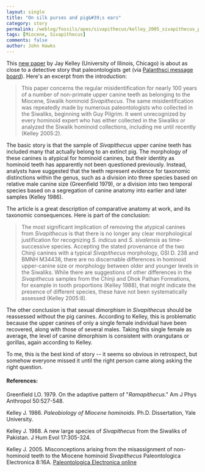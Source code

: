 ```yaml
---
layout: single 
title: "On silk purses and pig&#39;s ears" 
category: story
permalink: /weblog/fossils/apes/sivapithecus/kelley_2005_sivapithecus_pig_teeth.html
tags: [Miocene, Sivapithecus] 
comments: false 
author: John Hawks 
---
```



<p>
This <a href="http://www.palaeo-electronica.org/2005_1/kelley16/issue1_05.htm">new paper</a> by Jay Kelley (University of Illinois, Chicago) is about as close to a detective story that paleontologists get (via <a href="http://groups.yahoo.com/group/palanthsci/message/24408">Palanthsci message board</a>). Here's an excerpt from the introduction: 
</p>

<blockquote>This paper concerns the regular misidentification for nearly 100 years of a number of non-primate upper canine teeth as belonging to the Miocene, Siwalik hominoid <i>Sivapithecus</i>. The same misidentification was repeatedly made by numerous paleontologists who collected in the Siwaliks, beginning with Guy Pilgrim. It went unrecognized by every hominoid expert who has either collected in the Siwaliks or analyzed the Siwalik hominoid collections, including me until recently (Kelley 2005:2). </blockquote>

<p>
The basic story is that the sample of <i>Sivapithecus</i> upper canine teeth has included many that actually belong to an extinct pig. The morphology of these canines is atypical for hominoid canines, but their identity as hominoid teeth has apparently not been questioned previously. Instead, analysts have suggested that the teeth represent evidence for taxonomic distinctions within the genus, such as a division into three species based on relative male canine size (Greenfield 1979), or a division into two temporal species based on a segregation of canine anatomy into earlier and later samples (Kelley 1986). 
</p>

<p>
The article is a great description of comparative anatomy at work, and its taxonomic consequences. Here is part of the conclusion: 
</p>

<blockquote>The most significant implication of removing the atypical canines from <i>Sivapithecus</i> is that there is no longer any clear morphological justification for recognizing <i>S. indicus</i> and <i>S. sivalensis</i> as time-successive species. Accepting the stated provenance of the two Chinji canines with a typical <i>Sivapithecus</i> morphology, GSI D. 238 and BMNH M34438, there are no discernable differences in hominoid upper-canine size or morphology between older and younger levels in the Siwaliks. While there are suggestions of other differences in the <i>Sivapithecus</i> samples from the Chinji and Dhok Pathan Formations, for example in tooth proportions (Kelley 1988), that might indicate the presence of different species, these have not been systematically assessed (Kelley 2005:8).</blockquote>

<p>
The other conclusion is that sexual dimorphism in <i>Sivapithecus</i> should be reassessed without the pig canines. According to Kelley, this is problematic because the upper canines of only a single female individual have been recovered, along with those of several males. Taking this single female as average, the level of canine dimorphism is consistent with orangutans or gorillas, again according to Kelley. 
</p>

<p>
To me, this is the best kind of story -- it seems so obvious in retrospect, but somehow everyone missed it until the right person came along asking the right question. 
</p>

<h4>References:</h4>

<p class="cite">Greenfield LO. 1979. On the adaptive pattern of "<i>Ramapithecus</i>." Am J Phys Anthropol 50:527-548. </p>

<p class="cite">Kelley J. 1986. <i>Paleobiology of Miocene hominoids</i>. Ph.D. Dissertation, Yale University. </p>

<p class="cite">Kelley J. 1988. A new large species of <i>Sivapithecus</i> from the Siwaliks of Pakistan. J Hum Evol 17:305-324. </p>

<p class="cite">Kelley J. 2005. Misconceptions arising from the misassignment of non-hominoid teeth to the Miocene hominoid <i>Sivapithecus</i> Paleontologica Electronica 8:16A. <a href="http://www.palaeo-electronica.org/2005_1/kelley16/issue1_05.htm">Paleontologica Electronica online</a></p>


